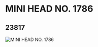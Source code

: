 # MINI HEAD NO. 1786
## 23817
![MINI HEAD NO. 1786](https://lc-www-live-s.legocdn.com/media/bricks/5/2/6125384.jpg)